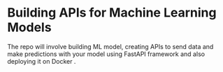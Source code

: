 # Building APIs for Machine Learning Models
The repo will involve building ML model, creating APIs to send data and make predictions with your model using FastAPI framework and also deploying it on Docker .

